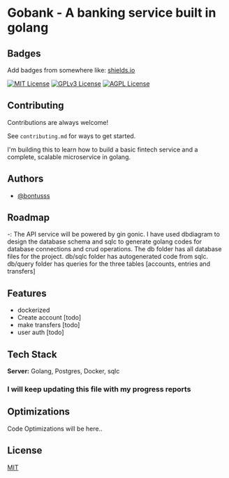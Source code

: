 
# Gobank - A banking service built in golang

## Badges

Add badges from somewhere like: [shields.io](https://shields.io/)

[![MIT License](https://img.shields.io/badge/License-MIT-green.svg)](https://choosealicense.com/licenses/mit/)
[![GPLv3 License](https://img.shields.io/badge/License-GPL%20v3-yellow.svg)](https://opensource.org/licenses/)
[![AGPL License](https://img.shields.io/badge/license-AGPL-blue.svg)](http://www.gnu.org/licenses/agpl-3.0)

## Contributing

Contributions are always welcome!

See `contributing.md` for ways to get started.

<!-- Please adhere to this project's `code of conduct`. -->

I'm building this to learn how to build a basic fintech service and a complete, scalable microservice in golang. 

## Authors

- [@bontusss](https://www.github.com/bontusss)

## Roadmap

-: The API service will be powered by gin gonic.
I have used dbdiagram to design the database schema and sqlc to generate golang codes for database connections and crud operations. The db folder has all database files for the project. db/sqlc folder has autogenerated code from sqlc. db/query folder has queries for the three tables [accounts, entries and transfers]

## Features

- dockerized 
- Create account [todo]
- make transfers [todo]
- user auth [todo]

## Tech Stack

<!-- **Client:**  -->

**Server:** Golang, Postgres, Docker, sqlc


### I will keep updating this file with my progress reports

## Optimizations

Code Optimizations will be here..

## License

[MIT](https://choosealicense.com/licenses/mit/)
